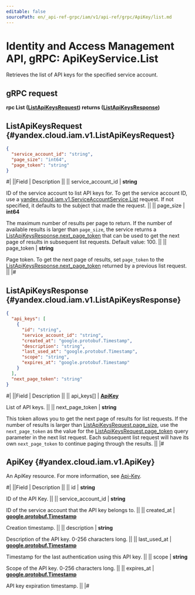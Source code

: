 ```yaml
---
editable: false
sourcePath: en/_api-ref-grpc/iam/v1/api-ref/grpc/ApiKey/list.md
---
```


# Identity and Access Management API, gRPC: ApiKeyService.List

Retrieves the list of API keys for the specified service account.

## gRPC request

**rpc List ([ListApiKeysRequest](#yandex.cloud.iam.v1.ListApiKeysRequest)) returns ([ListApiKeysResponse](#yandex.cloud.iam.v1.ListApiKeysResponse))**

## ListApiKeysRequest {#yandex.cloud.iam.v1.ListApiKeysRequest}

```json
{
  "service_account_id": "string",
  "page_size": "int64",
  "page_token": "string"
}
```

#|
||Field | Description ||
|| service_account_id | **string**

ID of the service account to list API keys for.
To get the service account ID, use a [yandex.cloud.iam.v1.ServiceAccountService.List](/docs/iam/api-ref/grpc/ServiceAccount/list#List) request.
If not specified, it defaults to the subject that made the request. ||
|| page_size | **int64**

The maximum number of results per page to return. If the number of available
results is larger than `page_size`,
the service returns a [ListApiKeysResponse.next_page_token](#yandex.cloud.iam.v1.ListApiKeysResponse)
that can be used to get the next page of results in subsequent list requests.
Default value: 100. ||
|| page_token | **string**

Page token. To get the next page of results, set `page_token`
to the [ListApiKeysResponse.next_page_token](#yandex.cloud.iam.v1.ListApiKeysResponse)
returned by a previous list request. ||
|#

## ListApiKeysResponse {#yandex.cloud.iam.v1.ListApiKeysResponse}

```json
{
  "api_keys": [
    {
      "id": "string",
      "service_account_id": "string",
      "created_at": "google.protobuf.Timestamp",
      "description": "string",
      "last_used_at": "google.protobuf.Timestamp",
      "scope": "string",
      "expires_at": "google.protobuf.Timestamp"
    }
  ],
  "next_page_token": "string"
}
```

#|
||Field | Description ||
|| api_keys[] | **[ApiKey](#yandex.cloud.iam.v1.ApiKey)**

List of API keys. ||
|| next_page_token | **string**

This token allows you to get the next page of results for list requests. If the number of results
is larger than [ListApiKeysRequest.page_size](#yandex.cloud.iam.v1.ListApiKeysRequest), use
the `next_page_token` as the value
for the [ListApiKeysRequest.page_token](#yandex.cloud.iam.v1.ListApiKeysRequest) query parameter
in the next list request. Each subsequent list request will have its own
`next_page_token` to continue paging through the results. ||
|#

## ApiKey {#yandex.cloud.iam.v1.ApiKey}

An ApiKey resource. For more information, see [Api-Key](/docs/iam/concepts/authorization/api-key).

#|
||Field | Description ||
|| id | **string**

ID of the API Key. ||
|| service_account_id | **string**

ID of the service account that the API key belongs to. ||
|| created_at | **[google.protobuf.Timestamp](https://developers.google.com/protocol-buffers/docs/reference/google.protobuf#timestamp)**

Creation timestamp. ||
|| description | **string**

Description of the API key. 0-256 characters long. ||
|| last_used_at | **[google.protobuf.Timestamp](https://developers.google.com/protocol-buffers/docs/reference/google.protobuf#timestamp)**

Timestamp for the last authentication using this API key. ||
|| scope | **string**

Scope of the API key. 0-256 characters long. ||
|| expires_at | **[google.protobuf.Timestamp](https://developers.google.com/protocol-buffers/docs/reference/google.protobuf#timestamp)**

API key expiration timestamp. ||
|#
